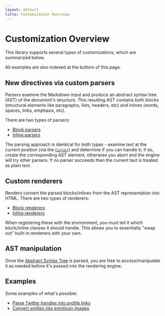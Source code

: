 ```yaml
---
layout: default
title: Customization Overview
---
```


# Customization Overview

This library supports several types of customizations, which are summarized below.

All examples are also indexed at the bottom of this page.

## New directives via custom parsers

Parsers examine the Markdown input and produce an abstract syntax tree (AST) of the document's structure.
This resulting AST contains both blocks (structural elements like paragraphs, lists, headers, etc) and inlines (words, spaces, links, emphasis, etc).

There are two types of parsers:

- [Block parsers](/0.19/customization/block-parsing/)
- [Inline parsers](/0.19/customization/inline-parsing/)

The parsing approach is identical for both types - examine text at the current position (via the [`Cursor`](/0.19/customization/cursor/)) and determine if you can handle it;
if so, create the corresponding AST element,
otherwise you abort and the engine will try other parsers.  If no parser succeeds then the current text is treated as plain text.

## Custom renderers

Renders convert the parsed blocks/inlines from the AST representation into HTML.  There are two types of renderers:

- [Block renderers](/0.19/customization/block-rendering/)
- [Inline renderers](/0.19/customization/inline-rendering/)

When registering these with the environment, you must tell it which block/inline classes it should handle.  This allows you
to essentially "swap out" built-in renderers with your own.

## AST manipulation

Once the [Abstract Syntax Tree](/0.19/customization/abstract-syntax-tree/) is parsed, you are free to access/manipulate it as needed before it's passed into the rendering engine.

## Examples

Some examples of what's possible:

- [Parse Twitter handles into profile links](/0.19/customization/inline-parsing#example-1---twitter-handles)
- [Convert smilies into emoticon images](/0.19/customization/inline-parsing#example-2---emoticons)
